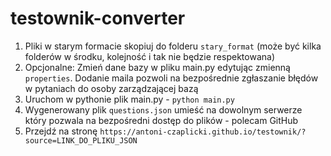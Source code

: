 # testownik-converter

1. Pliki w starym formacie skopiuj do folderu `stary_format` (może być kilka folderów w środku, kolejność i tak nie będzie respektowana)
2. Opcjonalne: Zmień dane bazy w pliku main.py edytując zmienną `properties`. Dodanie maila pozwoli na bezpośrednie zgłaszanie błędów w pytaniach do osoby zarządzającej bazą
3. Uruchom w pythonie plik main.py - `python main.py`
4. Wygenerowany plik `questions.json` umieść na dowolnym serwerze który pozwala na bezpośredni dostęp do plików - polecam GitHub
5. Przejdź na stronę `https://antoni-czaplicki.github.io/testownik/?source=LINK_DO_PLIKU_JSON`
